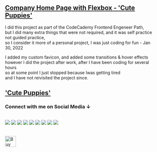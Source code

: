 <h2><a href="https://monacodelisa.github.io/Company-Home-Page-with-Flexbox-Frontend-Engeneer-CodeCademy/" target="_blank">Company Home Page with Flexbox - 'Cute Puppies'</a></h2>

<p> I did this project as part of the CodeCademy Frontend Engeneer Path, <br>
  but I did many extra things that were not required, and it was self practice not guided practice, <br> 
  so I consider it more of a personal project, I was just coding for fun - Jan 30, 2022</p>

<p> I added my custom favicon, and added some transitions & hover effects <br>
  however I did the project after work, after I have been coding for several hours <br>
  so at some point I just stopped because Iwas getting tired <br>and I have not reivisited the project since.</p>

<h2><a href="https://monacodelisa.github.io/Company-Home-Page-with-Flexbox-Frontend-Engeneer-CodeCademy/" target="_blank">'Cute Puppies'</a></h2>

<h3>Connect with me on Social Media ↓</h3>
<br/>
<a href="https://www.linkedin.com/in/monacodelisa/" target="_blank"><img src="https://github.com/monacodelisa/icons/blob/main/icomoon/PNG/linkedin.png?raw=true"></a>
<a href="https://codepen.io/monacodelisa" target="_blank"><img src="https://github.com/monacodelisa/icons/blob/main/icomoon/PNG/codepen.png?raw=true"></a>
<a href="https://www.codecademy.com/profiles/monacodelisa" target="_blank"><img src="https://github.com/monacodelisa/icons/blob/main/icomoon/PNG/codecademy.png?raw=true"></a>
<a href="https://www.tiktok.com/@monacodelisa" target="_blank"><img src="https://github.com/monacodelisa/icons/blob/main/icomoon/PNG/tiktok.png?raw=true"></a>
<a href="https://dev.to/monacodelisa" target="_blank"><img src="https://github.com/monacodelisa/icons/blob/main/icomoon/PNG/dev-dot-to.png?raw=true"></a>
<a href="https://www.twitch.tv/monacodelisa" target="_blanc"><img src="https://github.com/monacodelisa/icons/blob/main/icomoon/PNG/twitch.png?raw=true"></a>
<a href="https://www.youtube.com/@MonaCodeLisa" target="_blank"><img src="https://github.com/monacodelisa/icons/blob/main/icomoon/PNG/youtube.png?raw=true"></a>
<a href="https://www.instagram.com/monacodelisa_/" target="_blank"><img src="https://github.com/monacodelisa/icons/blob/main/icomoon/PNG/instagram.png?raw=true"></a>
<a href="https://twitter.com/monacodelisa" target="_blank"><img src="https://github.com/monacodelisa/icons/blob/main/icomoon/PNG/twitter.png?raw=true"></a>
<br><br><br>
<a href='https://ko-fi.com/esteecodes' target='_blank'><img height='36' style='border:0px;height:36px;' src='https://cdn.ko-fi.com/cdn/kofi2.png?v=3' border='0' alt='Buy Me a Coffee at ko-fi.com' /></a>
